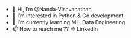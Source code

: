 - 👋 Hi, I’m @Nanda-Vishvanathan
- 👀 I’m interested in Python & Go development
- 🌱 I’m currently learning ML, Data Engineering
- 📫 How to reach me ?? -> LinkedIn

<!---
Nanda-Vishvanathan/Nanda-Vishvanathan is a ✨ special ✨ repository because its `README.md` (this file) appears on your GitHub profile.
You can click the Preview link to take a look at your changes.
--->
